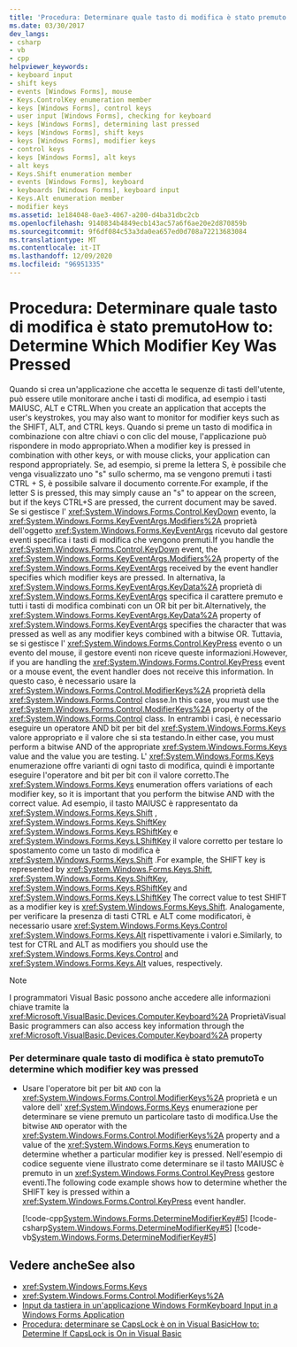 ```yaml
---
title: 'Procedura: Determinare quale tasto di modifica è stato premuto'
ms.date: 03/30/2017
dev_langs:
- csharp
- vb
- cpp
helpviewer_keywords:
- keyboard input
- shift keys
- events [Windows Forms], mouse
- Keys.ControlKey enumeration member
- keys [Windows Forms], control keys
- user input [Windows Forms], checking for keyboard
- keys [Windows Forms], determining last pressed
- keys [Windows Forms], shift keys
- keys [Windows Forms], modifier keys
- control keys
- keys [Windows Forms], alt keys
- alt keys
- Keys.Shift enumeration member
- events [Windows Forms], keyboard
- keyboards [Windows Forms], keyboard input
- Keys.Alt enumeration member
- modifier keys
ms.assetid: 1e184048-0ae3-4067-a200-d4ba31dbc2cb
ms.openlocfilehash: 9140834b4849ecb143ac57a6f6ae20e2d870859b
ms.sourcegitcommit: 9f6df084c53a3da0ea657ed0d708a72213683084
ms.translationtype: MT
ms.contentlocale: it-IT
ms.lasthandoff: 12/09/2020
ms.locfileid: "96951335"
---
```

# <a name="how-to-determine-which-modifier-key-was-pressed"></a><span data-ttu-id="06c28-102">Procedura: Determinare quale tasto di modifica è stato premuto</span><span class="sxs-lookup"><span data-stu-id="06c28-102">How to: Determine Which Modifier Key Was Pressed</span></span>

<span data-ttu-id="06c28-103">Quando si crea un'applicazione che accetta le sequenze di tasti dell'utente, può essere utile monitorare anche i tasti di modifica, ad esempio i tasti MAIUSC, ALT e CTRL.</span><span class="sxs-lookup"><span data-stu-id="06c28-103">When you create an application that accepts the user's keystrokes, you may also want to monitor for modifier keys such as the SHIFT, ALT, and CTRL keys.</span></span> <span data-ttu-id="06c28-104">Quando si preme un tasto di modifica in combinazione con altre chiavi o con clic del mouse, l'applicazione può rispondere in modo appropriato.</span><span class="sxs-lookup"><span data-stu-id="06c28-104">When a modifier key is pressed in combination with other keys, or with mouse clicks, your application can respond appropriately.</span></span> <span data-ttu-id="06c28-105">Se, ad esempio, si preme la lettera S, è possibile che venga visualizzato uno "s" sullo schermo, ma se vengono premuti i tasti CTRL + S, è possibile salvare il documento corrente.</span><span class="sxs-lookup"><span data-stu-id="06c28-105">For example, if the letter S is pressed, this may simply cause an "s" to appear on the screen, but if the keys CTRL+S are pressed, the current document may be saved.</span></span> <span data-ttu-id="06c28-106">Se si gestisce l' <xref:System.Windows.Forms.Control.KeyDown> evento, la <xref:System.Windows.Forms.KeyEventArgs.Modifiers%2A> proprietà dell'oggetto <xref:System.Windows.Forms.KeyEventArgs> ricevuto dal gestore eventi specifica i tasti di modifica che vengono premuti.</span><span class="sxs-lookup"><span data-stu-id="06c28-106">If you handle the <xref:System.Windows.Forms.Control.KeyDown> event, the <xref:System.Windows.Forms.KeyEventArgs.Modifiers%2A> property of the <xref:System.Windows.Forms.KeyEventArgs> received by the event handler specifies which modifier keys are pressed.</span></span> <span data-ttu-id="06c28-107">In alternativa, la <xref:System.Windows.Forms.KeyEventArgs.KeyData%2A> proprietà di <xref:System.Windows.Forms.KeyEventArgs> specifica il carattere premuto e tutti i tasti di modifica combinati con un OR bit per bit.</span><span class="sxs-lookup"><span data-stu-id="06c28-107">Alternatively, the <xref:System.Windows.Forms.KeyEventArgs.KeyData%2A> property of <xref:System.Windows.Forms.KeyEventArgs> specifies the character that was pressed as well as any modifier keys combined with a bitwise OR.</span></span> <span data-ttu-id="06c28-108">Tuttavia, se si gestisce l' <xref:System.Windows.Forms.Control.KeyPress> evento o un evento del mouse, il gestore eventi non riceve queste informazioni.</span><span class="sxs-lookup"><span data-stu-id="06c28-108">However, if you are handling the <xref:System.Windows.Forms.Control.KeyPress> event or a mouse event, the event handler does not receive this information.</span></span> <span data-ttu-id="06c28-109">In questo caso, è necessario usare la <xref:System.Windows.Forms.Control.ModifierKeys%2A> proprietà della <xref:System.Windows.Forms.Control> classe.</span><span class="sxs-lookup"><span data-stu-id="06c28-109">In this case, you must use the <xref:System.Windows.Forms.Control.ModifierKeys%2A> property of the <xref:System.Windows.Forms.Control> class.</span></span> <span data-ttu-id="06c28-110">In entrambi i casi, è necessario eseguire un operatore AND bit per bit del <xref:System.Windows.Forms.Keys> valore appropriato e il valore che si sta testando.</span><span class="sxs-lookup"><span data-stu-id="06c28-110">In either case, you must perform a bitwise AND of the appropriate <xref:System.Windows.Forms.Keys> value and the value you are testing.</span></span> <span data-ttu-id="06c28-111">L' <xref:System.Windows.Forms.Keys> enumerazione offre varianti di ogni tasto di modifica, quindi è importante eseguire l'operatore and bit per bit con il valore corretto.</span><span class="sxs-lookup"><span data-stu-id="06c28-111">The <xref:System.Windows.Forms.Keys> enumeration offers variations of each modifier key, so it is important that you perform the bitwise AND with the correct value.</span></span> <span data-ttu-id="06c28-112">Ad esempio, il tasto MAIUSC è rappresentato da <xref:System.Windows.Forms.Keys.Shift> , <xref:System.Windows.Forms.Keys.ShiftKey> <xref:System.Windows.Forms.Keys.RShiftKey> e <xref:System.Windows.Forms.Keys.LShiftKey> il valore corretto per testare lo spostamento come un tasto di modifica è <xref:System.Windows.Forms.Keys.Shift> .</span><span class="sxs-lookup"><span data-stu-id="06c28-112">For example, the SHIFT key is represented by <xref:System.Windows.Forms.Keys.Shift>, <xref:System.Windows.Forms.Keys.ShiftKey>, <xref:System.Windows.Forms.Keys.RShiftKey> and <xref:System.Windows.Forms.Keys.LShiftKey> The correct value to test SHIFT as a modifier key is <xref:System.Windows.Forms.Keys.Shift>.</span></span> <span data-ttu-id="06c28-113">Analogamente, per verificare la presenza di tasti CTRL e ALT come modificatori, è necessario usare <xref:System.Windows.Forms.Keys.Control> <xref:System.Windows.Forms.Keys.Alt> rispettivamente i valori e.</span><span class="sxs-lookup"><span data-stu-id="06c28-113">Similarly, to test for CTRL and ALT as modifiers you should use the <xref:System.Windows.Forms.Keys.Control> and <xref:System.Windows.Forms.Keys.Alt> values, respectively.</span></span>  
  
> [!NOTE]
> <span data-ttu-id="06c28-114">I programmatori Visual Basic possono anche accedere alle informazioni chiave tramite la <xref:Microsoft.VisualBasic.Devices.Computer.Keyboard%2A> Proprietà</span><span class="sxs-lookup"><span data-stu-id="06c28-114">Visual Basic programmers can also access key information through the <xref:Microsoft.VisualBasic.Devices.Computer.Keyboard%2A> property</span></span>  
  
### <a name="to-determine-which-modifier-key-was-pressed"></a><span data-ttu-id="06c28-115">Per determinare quale tasto di modifica è stato premuto</span><span class="sxs-lookup"><span data-stu-id="06c28-115">To determine which modifier key was pressed</span></span>  
  
- <span data-ttu-id="06c28-116">Usare l'operatore bit per bit `AND` con la <xref:System.Windows.Forms.Control.ModifierKeys%2A> proprietà e un valore dell' <xref:System.Windows.Forms.Keys> enumerazione per determinare se viene premuto un particolare tasto di modifica.</span><span class="sxs-lookup"><span data-stu-id="06c28-116">Use the bitwise `AND` operator with the <xref:System.Windows.Forms.Control.ModifierKeys%2A> property and a value of the <xref:System.Windows.Forms.Keys> enumeration to determine whether a particular modifier key is pressed.</span></span> <span data-ttu-id="06c28-117">Nell'esempio di codice seguente viene illustrato come determinare se il tasto MAIUSC è premuto in un <xref:System.Windows.Forms.Control.KeyPress> gestore eventi.</span><span class="sxs-lookup"><span data-stu-id="06c28-117">The following code example shows how to determine whether the SHIFT key is pressed within a <xref:System.Windows.Forms.Control.KeyPress> event handler.</span></span>  
  
     [!code-cpp[System.Windows.Forms.DetermineModifierKey#5](~/samples/snippets/cpp/VS_Snippets_Winforms/System.Windows.Forms.DetermineModifierKey/cpp/form1.cpp#5)]
     [!code-csharp[System.Windows.Forms.DetermineModifierKey#5](~/samples/snippets/csharp/VS_Snippets_Winforms/System.Windows.Forms.DetermineModifierKey/CS/form1.cs#5)]
     [!code-vb[System.Windows.Forms.DetermineModifierKey#5](~/samples/snippets/visualbasic/VS_Snippets_Winforms/System.Windows.Forms.DetermineModifierKey/VB/form1.vb#5)]  
  
## <a name="see-also"></a><span data-ttu-id="06c28-118">Vedere anche</span><span class="sxs-lookup"><span data-stu-id="06c28-118">See also</span></span>

- <xref:System.Windows.Forms.Keys>
- <xref:System.Windows.Forms.Control.ModifierKeys%2A>
- [<span data-ttu-id="06c28-119">Input da tastiera in un'applicazione Windows Form</span><span class="sxs-lookup"><span data-stu-id="06c28-119">Keyboard Input in a Windows Forms Application</span></span>](keyboard-input-in-a-windows-forms-application.md)
- <span data-ttu-id="06c28-120">[Procedura: determinare se CapsLock è on in Visual Basic](/previous-versions/visualstudio/visual-studio-2010/9c9d1fz9(v=vs.100))</span><span class="sxs-lookup"><span data-stu-id="06c28-120">[How to: Determine If CapsLock is On in Visual Basic](/previous-versions/visualstudio/visual-studio-2010/9c9d1fz9(v=vs.100))</span></span>
